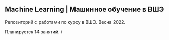 ## Machine Learning | Машинное обучение в ВШЭ
Репозиторий с работами по курсу в ВШЭ. Весна 2022.

Планируется 14 занятий. \
